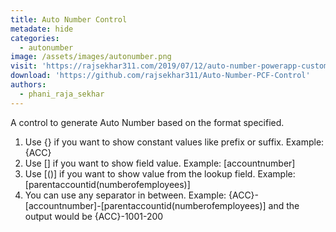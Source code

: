 ```yaml
---
title: Auto Number Control
metadate: hide
categories:
  - autonumber
image: /assets/images/autonumber.png
visit: 'https://rajsekhar311.com/2019/07/12/auto-number-powerapp-custom-control/'
download: 'https://github.com/rajsekhar311/Auto-Number-PCF-Control'
authors:
  - phani_raja_sekhar
---
```


A control to generate Auto Number based on the format specified. 
1. Use {} if you want to show constant values like prefix or suffix. Example: {ACC}
2. Use [] if you want to show field value. Example: [accountnumber]
3. Use [()] if you want to show value from the lookup field. Example: [parentaccountid(numberofemployees)]
4. You can use any separator in between. Example: {ACC}-[accountnumber]-[parentaccountid(numberofemployees)] and the output would be {ACC}-1001-200
